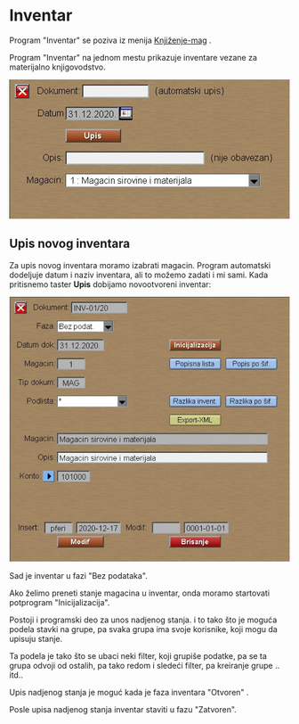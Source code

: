 # Inventar

Program "Inventar" se poziva iz menija [Knjiženje-mag](../k_sr.md) .

Program "Inventar" na jednom mestu prikazuje inventare vezane za materijalno knjigovodstvo.

![Image](inventar_01.jpg)

## Upis novog inventara

Za upis novog inventara moramo izabrati magacin.
Program automatski dodeljuje datum i naziv inventara,
ali to možemo zadati i mi sami.
Kada pritisnemo taster **Upis** 
dobijamo novootvoreni inventar:

![Image](invent_modif1.jpg)

Sad je inventar u fazi "Bez podataka".

Ako želimo preneti stanje magacina u inventar,
onda moramo startovati potprogram "Inicijalizacija".

Postoji i programski deo za unos nadjenog stanja.
i to tako što je moguća podela stavki na grupe, 
pa svaka grupa ima svoje korisnike, koji mogu da upisuju stanje.

Ta podela je tako što se ubaci neki filter, 
koji grupiše podatke, pa se ta grupa odvoji od ostalih,
pa tako redom i sledeći filter, pa kreiranje grupe .. itd..

Upis nadjenog stanja je moguć kada je faza inventara
"Otvoren" .

Posle upisa nadjenog stanja inventar staviti u fazu "Zatvoren".

